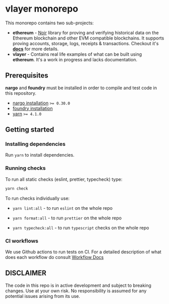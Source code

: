 # vlayer monorepo

This monorepo contains two sub-projects:

- **ethereum** - [Noir](https://noir-lang.org) library for proving and verifying historical data on the Ethereum blockchain and other EVM compatible blockchains. It supports proving accounts, storage, logs, receipts & transactions. Checkout it's **[docs](./ethereum/README.md)** for more details.
- **vlayer** - Contains real life examples of what can be built using **ethereum**. It's a work in progress and lacks documentation.

## Prerequisites

**nargo** and **foundry** must be installed in order to compile and test code in this repository.

- [nargo installation](https://noir-lang.org/docs/getting_started/installation/) `>= 0.30.0`
- [foundry installation](https://book.getfoundry.sh/getting-started/installation)
- [yarn](https://yarnpkg.com) `>= 4.1.0`

## Getting started

### Installing dependencies

Run `yarn` to install dependencies.

### Running checks

To run all static checks (eslint, prettier, typecheck) type:

```sh
yarn check
```

To run checks individually use:

- `yarn lint:all` - to run `eslint` on the whole repo

- `yarn format:all` - to run `prettier` on the whole repo

- `yarn typecheck:all` - to run `typescript` checks on the whole repo

### CI workflows

We use Github actions to run tests on CI. For a detailed description of what does each workflow do consult [Workflow Docs](./.github/workflows/README.md)

## DISCLAIMER

The code in this repo is in active development and subject to breaking changes. Use at your own risk. No responsibility is assumed for any potential issues arising from its use.
